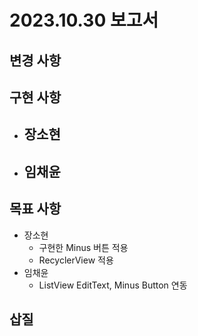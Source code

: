# 2023.10.30 보고서
## 변경 사항
## 구현 사항
- 장소현
    - 
- 임채윤
    - 
## 목표 사항
- 장소현
    - 구현한 Minus 버튼 적용
    - RecyclerView 적용
- 임채윤
    - ListView EditText, Minus Button 연동
## 삽질